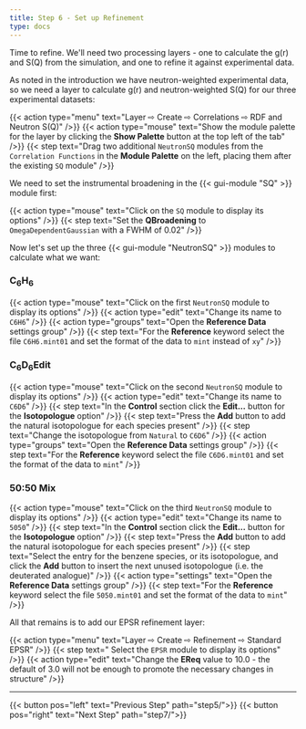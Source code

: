 ```yaml
---
title: Step 6 - Set up Refinement
type: docs
---
```



Time to refine. We'll need two processing layers - one to calculate the g(r) and S(Q) from the simulation, and one to refine it against experimental data.

As noted in the introduction we have neutron-weighted experimental data, so we need a layer to calculate g(r) and neutron-weighted S(Q) for our three experimental datasets:

{{< action type="menu" text="Layer &#8680; Create &#8680; Correlations &#8680; RDF and Neutron S(Q)" />}}
{{< action type="mouse" text="Show the module palette for the layer by clicking the **Show Palette** button at the top left of the tab" />}}
{{< step text="Drag two additional `NeutronSQ` modules from the `Correlation Functions` in the **Module Palette** on the left, placing them after the existing `SQ` module" />}}

We need to set the instrumental broadening in the {{< gui-module "SQ" >}} module first:

{{< action type="mouse" text="Click on the `SQ` module to display its options" />}}
{{< step text="Set the **QBroadening** to `OmegaDependentGaussian` with a FWHM of 0.02" />}}

Now let's set up the three {{< gui-module "NeutronSQ" >}} modules to calculate what we want:

### C<sub>6</sub>H<sub>6</sub>

{{< action type="mouse" text="Click on the first `NeutronSQ` module to display its options" />}}
{{< action type="edit" text="Change its name to `C6H6`" />}}
{{< action type="groups" text="Open the **Reference Data** settings group" />}}
{{< step text="For the **Reference** keyword select the file `C6H6.mint01` and set the format of the data to `mint` instead of `xy`" />}}


### C<sub>6</sub>D<sub>6</sub>Edit

{{< action type="mouse" text="Click on the second `NeutronSQ` module to display its options" />}}
{{< action type="edit" text="Change its name to `C6D6`" />}}
{{< step text="In the **Control** section click the **Edit...** button for the **Isotopologue** option" />}}
{{< step text="Press the **Add** button to add the natural isotopologue for each species present" />}}
{{< step text="Change the isotopologue from `Natural` to `C6D6`" />}}
{{< action type="groups" text="Open the **Reference Data** settings group" />}}
{{< step text="For the **Reference** keyword select the file `C6D6.mint01` and set the format of the data to `mint`" />}}

### 50:50 Mix

{{< action type="mouse" text="Click on the third `NeutronSQ` module to display its options" />}}
{{< action type="edit" text="Change its name to `5050`" />}}
{{< step text="In the **Control** section click the **Edit...** button for the **Isotopologue** option" />}}
{{< step text="Press the **Add** button to add the natural isotopologue for each species present" />}}
{{< step text="Select the entry for the benzene species, or its isotopologue, and click the **Add** button to insert the next unused isotopologue (i.e. the deuterated analogue)" />}}
{{< action type="settings" text="Open the **Reference Data** settings group" />}}
{{< step text="For the **Reference** keyword select the file `5050.mint01` and set the format of the data to `mint`" />}}

All that remains is to add our EPSR refinement layer:

{{< action type="menu" text="Layer &#8680; Create &#8680; Refinement &#8680; Standard EPSR" />}}
{{< step text=" Select the `EPSR` module to display its options" />}}
{{< action type="edit" text="Change the **EReq** value to 10.0 - the default of 3.0 will not be enough to promote the necessary changes in structure" />}}


* * *
{{< button pos="left" text="Previous Step" path="step5/">}}
{{< button pos="right" text="Next Step" path="step7/">}}
